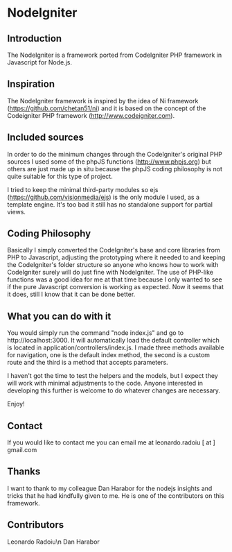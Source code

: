 NodeIgniter
===========

Introduction
------------

The NodeIgniter is a framework ported from CodeIgniter PHP framework in Javascript for Node.js.

Inspiration
-----------

The NodeIgniter framework is inspired by the idea of Ni framework (https://github.com/chetan51/ni) and 
it is based on the concept of the Codeigniter PHP framework (http://www.codeigniter.com).

Included sources
----------------

In order to do the minimum changes through the CodeIgniter's original PHP sources I used some of the phpJS 
functions (http://www.phpjs.org) but others are just made up in situ because the phpJS coding philosophy 
is not quite suitable for this type of project.

I tried to keep the minimal third-party modules so ejs (https://github.com/visionmedia/ejs) is the only 
module I used, as a template engine. It's too bad it still has no standalone support for partial views. 

Coding Philosophy
-----------------

Basically I simply converted the CodeIgniter's base and core libraries from PHP to Javascript, adjusting 
the prototyping where it needed to and keeping the CodeIgniter's folder structure so anyone who knows how 
to work with CodeIgniter surely will do just fine with NodeIgniter. The use of PHP-like functions was a 
good idea for me at that time because I only wanted to see if the pure Javascript conversion is working 
as expected. Now it seems that it does, still I know that it can be done better.

What you can do with it
-----------------------

You would simply run the command "node index.js" and go to http://localhost:3000. It will automatically 
load the default controller which is located in application/controllers/index.js. I made three methods 
available for navigation, one is the default index method, the second is a custom route and the third is 
a method that accepts parameters.

I haven't got the time to test the helpers and the models, but I expect they will work with minimal 
adjustments to the code. Anyone interested in developing this further is welcome to do whatever changes 
are necessary.

Enjoy!

Contact
-------
If you would like to contact me you can email me at leonardo.radoiu [ at ] gmail.com

Thanks
------

I want to thank to my colleague Dan Harabor for the nodejs insights and tricks that he had kindfully given to me.
He is one of the contributors on this framework.

Contributors
------------

Leonardo Radoiu\n
Dan Harabor 